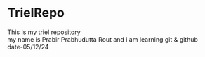# TrielRepo
This is my triel repository <br>
my name is Prabir Prabhudutta Rout and i am learning git & github<br> 
date-05/12/24<br>

